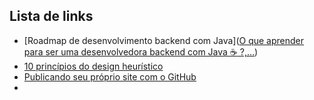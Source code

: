 ## Lista de links

- [Roadmap de desenvolvimento backend com Java]([O que aprender para ser uma desenvolvedora backend com Java :coffee: ?,…](https://coggle.it/diagram/XvkiVJG51VxsyNZy/t/o-que-aprender-para-ser-uma-desenvolvedora-java-coffee))
- [10 princípios do design heurístico](https://www.nngroup.com/articles/ten-usability-heuristics/)
- [Publicando seu próprio site com o GitHub](https://medium.com/@svinkle/publish-and-share-your-own-website-for-free-with-github-2eff049a1cb5)
-  
